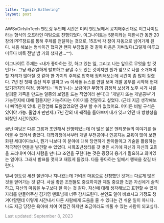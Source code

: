 ```yaml
---
title: "Ignite Gathering"
layout: post
---
```



AWSxGirlsInTech 멘토링 두번째 시간은 미리 멘토님께서 공지해주신대로 이그나이트라는 형식의 오프라인 미팅으로 진행되었다. 이그나이트는 5분이라는 제한시간 동안 20장의 PPT장표를 통해 주제를 전달하는 것으로, 15초씩 각 장이 자동으로 넘어가게 된다. 처음 해보는 형식이긴 했지만 왠지 부담없을 것 같아 마음은 가벼웠다(그렇게 미루고 미루다 비록 전날 밤 거의 샜지만...^^).

이그나이트 주제는 <내가 좋아하는 것, 하고 있는 일, 그리고 나는 앞으로 무엇을 할 것인가>. 그냥 캐쥬얼하게 발표하고 끝낼 수도 있는 것이지만 뭔가 앞으로 나를 소개해야할 자리가 많아질 것 같아 한 가지의 주제로 압축해 정리해보는데 시간이 좀 많이 걸렸다. 7년 전 첫째 출산 직후 알파고 vs 이세돌 뉴스를 연일 보며 개발 공부를 시작해 현재 있기까지의 여정. 엄마라는 '직업'(나는 보람이란 무형의 감정적 보상과 노후 시기 나를 살펴줄 가족을 만드는 일종의 보험을 드는 직업이라 본다)과 '개발자 또는 개발공부'가 가능한지에 대해 힘들지만 가능하다는 이야기를 전달하고 싶었다. (근데 지금 생각해보니 빼먹은게 있네. 친정엄빠 도움없었으면 공부 할 수가 없었어요. 어디든 비빌 구석은 있어야 가능. 울엄마 만만세.) 7년 간의 내 궤적을 돌아보며 내가 잊고 있던 내 방향성을 되찾던 시간이었다.

금번 미팅은 다른 그룹과 조인해서 진행되었는데 더 많은 젊은 멘티분들의 이야기를 들어볼 수 있어서 좋았다. 대학과정에서부터 개발 부전공이나 인공지능 교육이 많이 보편화된 세대이다보니, 뭔가 나보다 이 분야에 대해 당연하게 받아들이고 기술을 활용하는 적극적인 면들을 발견할 수 있었다. 사회초년생티를 갓 벗은 시기에 자신과 자신의 고민을 드러내며 여러 사람을 만나고 조언을 구한다는 것은 굉장히 용기가 필요하고 의미있는 일이다. 그래서 발표를 멋지고 재밌게 들었다. 다들 좋아하는 일에서 행복을 찾길 바란다.

벌써 멘토링 세션 절반이나 지나왔는데 가벼운 마음으로 신청했던 것과는 다르게 많은 것을 얻어가는 것 같다. 사실 좋은 조언들도 중요하지만 제일 중요한 것은 자신에게 솔직하고, 자신의 마음을 누구보다 잘 아는 것 같다. 자신에 대해 생각해보고 표현할 수 있게 자리를 만들어주신 김기영 멘토님께 너무 감사드린다. 본인도 일이 바쁘시고 가정도 챙겨야할텐데 이렇게 시간내서 다른 사람에게 도움을 줄 수 있다는 건 쉬운 일이 아니다. 나도 지금 당장은 육아에 치여 어렵긴 하지만 조금이라도 베풀 수 있는 사람이 되고싶다.


<font color='#909194'>Last updated: September 8, 2023</font>